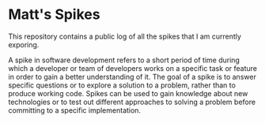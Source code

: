 # Matt's Spikes

This repository contains a public log of all the spikes that I am currently exporing.

A spike in software development refers to a short period of time during which a developer or team of developers works on a specific task or feature in order to gain a better understanding of it. The goal of a spike is to answer specific questions or to explore a solution to a problem, rather than to produce working code. Spikes can be used to gain knowledge about new technologies or to test out different approaches to solving a problem before committing to a specific implementation.